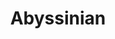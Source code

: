 ---
title: Abyssinian
layout: cats
permalink: /cats/abyssinian/
published: true
isPublic_b: true

breed_txt: Abyssinian
image_img: /assets/site/images/abyssinian.jpg
hairType_txt: Short
trait_txt: Ticked Coat Pattern
playfullness_txt: Playful
intelligence_txt: Intelligent
---